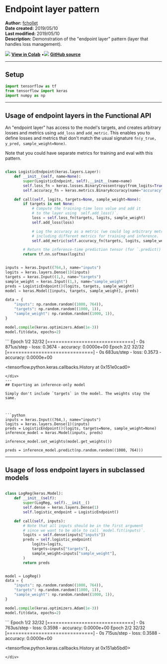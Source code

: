 # Endpoint layer pattern

**Author:** [fchollet](https://twitter.com/fchollet)<br>
**Date created:** 2019/05/10<br>
**Last modified:** 2019/05/10<br>
**Description:** Demonstration of the "endpoint layer" pattern (layer that handles loss management).


<img class="k-inline-icon" src="https://colab.research.google.com/img/colab_favicon.ico"/> [**View in Colab**](https://colab.research.google.com/github/keras-team/keras-io/blob/master/examples/keras_recipes/ipynb/endpoint_layer_pattern.ipynb)  <span class="k-dot">•</span><img class="k-inline-icon" src="https://github.com/favicon.ico"/> [**GitHub source**](https://github.com/keras-team/keras-io/blob/master/examples/keras_recipes/endpoint_layer_pattern.py)



---
## Setup



```python
import tensorflow as tf
from tensorflow import keras
import numpy as np

```

---
## Usage of endpoint layers in the Functional API

An "endpoint layer" has access to the model's targets, and creates arbitrary losses and
metrics using `add_loss` and `add_metric`. This enables you to define losses and
 metrics that don't match the usual signature `fn(y_true, y_pred, sample_weight=None)`.

Note that you could have separate metrics for training and eval with this pattern.



```python

class LogisticEndpoint(keras.layers.Layer):
    def __init__(self, name=None):
        super(LogisticEndpoint, self).__init__(name=name)
        self.loss_fn = keras.losses.BinaryCrossentropy(from_logits=True)
        self.accuracy_fn = keras.metrics.BinaryAccuracy(name="accuracy")

    def call(self, logits, targets=None, sample_weight=None):
        if targets is not None:
            # Compute the training-time loss value and add it
            # to the layer using `self.add_loss()`.
            loss = self.loss_fn(targets, logits, sample_weight)
            self.add_loss(loss)

            # Log the accuracy as a metric (we could log arbitrary metrics,
            # including different metrics for training and inference.
            self.add_metric(self.accuracy_fn(targets, logits, sample_weight))

        # Return the inference-time prediction tensor (for `.predict()`).
        return tf.nn.softmax(logits)


inputs = keras.Input((764,), name="inputs")
logits = keras.layers.Dense(1)(inputs)
targets = keras.Input((1,), name="targets")
sample_weight = keras.Input((1,), name="sample_weight")
preds = LogisticEndpoint()(logits, targets, sample_weight)
model = keras.Model([inputs, targets, sample_weight], preds)

data = {
    "inputs": np.random.random((1000, 764)),
    "targets": np.random.random((1000, 1)),
    "sample_weight": np.random.random((1000, 1)),
}

model.compile(keras.optimizers.Adam(1e-3))
model.fit(data, epochs=2)

```

<div class="k-default-codeblock">
```
Epoch 1/2
32/32 [==============================] - 0s 871us/step - loss: 0.3674 - accuracy: 0.0000e+00
Epoch 2/2
32/32 [==============================] - 0s 683us/step - loss: 0.3573 - accuracy: 0.0000e+00

<tensorflow.python.keras.callbacks.History at 0x151e0cad0>

```
</div>
---
## Exporting an inference-only model

Simply don't include `targets` in the model. The weights stay the same.



```python
inputs = keras.Input((764,), name="inputs")
logits = keras.layers.Dense(1)(inputs)
preds = LogisticEndpoint()(logits, targets=None, sample_weight=None)
inference_model = keras.Model(inputs, preds)

inference_model.set_weights(model.get_weights())

preds = inference_model.predict(np.random.random((1000, 764)))

```

---
## Usage of loss endpoint layers in subclassed models



```python

class LogReg(keras.Model):
    def __init__(self):
        super(LogReg, self).__init__()
        self.dense = keras.layers.Dense(1)
        self.logistic_endpoint = LogisticEndpoint()

    def call(self, inputs):
        # Note that all inputs should be in the first argument
        # since we want to be able to call `model.fit(inputs)`.
        logits = self.dense(inputs["inputs"])
        preds = self.logistic_endpoint(
            logits=logits,
            targets=inputs["targets"],
            sample_weight=inputs["sample_weight"],
        )
        return preds


model = LogReg()
data = {
    "inputs": np.random.random((1000, 764)),
    "targets": np.random.random((1000, 1)),
    "sample_weight": np.random.random((1000, 1)),
}

model.compile(keras.optimizers.Adam(1e-3))
model.fit(data, epochs=2)

```

<div class="k-default-codeblock">
```
Epoch 1/2
32/32 [==============================] - 0s 763us/step - loss: 0.3598 - accuracy: 0.0000e+00
Epoch 2/2
32/32 [==============================] - 0s 715us/step - loss: 0.3588 - accuracy: 0.0000e+00

<tensorflow.python.keras.callbacks.History at 0x151ab5bd0>

```
</div>